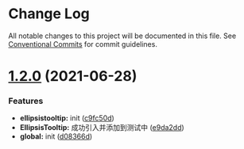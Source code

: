 # Change Log

All notable changes to this project will be documented in this file.
See [Conventional Commits](https://conventionalcommits.org) for commit guidelines.

# [1.2.0](https://github.com/Linya-IronMan/fztj-components/compare/@fztj-component/ellipsistooltip@1.1.0...@fztj-component/ellipsistooltip@1.2.0) (2021-06-28)


### Features

* **ellipsistooltip:** init ([c9fc50d](https://github.com/Linya-IronMan/fztj-components/commit/c9fc50dbd9b4fad94332ae27929c670d63feaf88))
* **EllipsisTooltip:** 成功引入并添加到测试中 ([e9da2dd](https://github.com/Linya-IronMan/fztj-components/commit/e9da2dd0f15cef3c9951d7905e6d44ad88773503))
* **global:** init ([d08366d](https://github.com/Linya-IronMan/fztj-components/commit/d08366dcc3d5242a8b24074eea7a54d24dc588f5))
